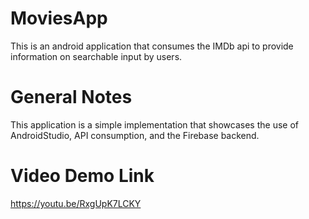 # MoviesApp

This is an android application that consumes the IMDb api to provide information on searchable input by users.

# General Notes

This application is a simple implementation that showcases the use of AndroidStudio, API consumption, and the Firebase backend.

# Video Demo Link
https://youtu.be/RxgUpK7LCKY
